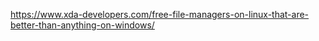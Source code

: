 https://www.xda-developers.com/free-file-managers-on-linux-that-are-better-than-anything-on-windows/
